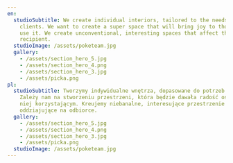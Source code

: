 ```yaml
---
en:
  studioSubtitle: We create individual interiors, tailored to the needs of our
    clients. We want to create a super space that will bring joy to those who
    use it. We create unconventional, interesting spaces that affect the
    recipient.
  studioImage: /assets/poketeam.jpg
  gallery:
    - /assets/section_hero_5.jpg
    - /assets/section_hero_4.png
    - /assets/section_hero_3.jpg
    - /assets/picka.png
pl:
  studioSubtitle: Tworzymy indywidualne wnętrza, dopasowane do potrzeb klientów.
    Zależy nam na stworzeniu przestrzeni, która będzie dawała radość osobom z
    niej korzystającym. Kreujemy niebanalne, interesujące przestrzenie
    oddziajujące na odbiorce.
  gallery:
    - /assets/section_hero_5.jpg
    - /assets/section_hero_4.png
    - /assets/section_hero_3.jpg
    - /assets/picka.png
  studioImage: /assets/poketeam.jpg
---
```

